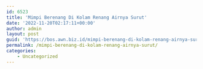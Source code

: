 ```yaml
---
id: 6523
title: 'Mimpi Berenang Di Kolam Renang Airnya Surut'
date: '2022-11-20T02:17:11+00:00'
author: admin
layout: post
guid: 'https://bos.awn.biz.id/mimpi-berenang-di-kolam-renang-airnya-surut/'
permalink: /mimpi-berenang-di-kolam-renang-airnya-surut/
categories:
    - Uncategorized
---
```


